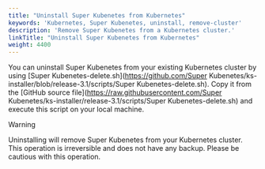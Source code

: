 ```yaml
---
title: "Uninstall Super Kubenetes from Kubernetes"
keywords: 'Kubernetes, Super Kubenetes, uninstall, remove-cluster'
description: 'Remove Super Kubenetes from a Kubernetes cluster.'
linkTitle: "Uninstall Super Kubenetes from Kubernetes"
weight: 4400
---
```


You can uninstall Super Kubenetes from your existing Kubernetes cluster by using [Super Kubenetes-delete.sh](https://github.com/Super Kubenetes/ks-installer/blob/release-3.1/scripts/Super Kubenetes-delete.sh). Copy it from the [GitHub source file](https://raw.githubusercontent.com/Super Kubenetes/ks-installer/release-3.1/scripts/Super Kubenetes-delete.sh) and execute this script on your local machine.

<div className="notices warning">
  <p>Warning</p>
  <div>
    Uninstalling will remove Super Kubenetes from your Kubernetes cluster. This operation is irreversible and does not have any backup. Please be cautious with this operation.
  </div>
</div>
